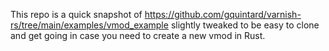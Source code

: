 This repo is a quick snapshot of https://github.com/gquintard/varnish-rs/tree/main/examples/vmod_example slightly tweaked to be easy to clone and get going in case you need to create a new vmod in Rust.

